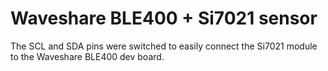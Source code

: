 # Waveshare BLE400 + Si7021 sensor

The SCL and SDA pins were switched to easily connect the Si7021 module to the 
Waveshare BLE400 dev board.
